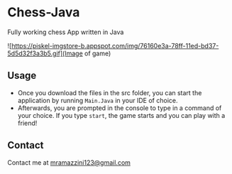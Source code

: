 # Chess-Java

Fully working chess App written in Java

![https://piskel-imgstore-b.appspot.com/img/76160e3a-78ff-11ed-bd37-5d5d32f3a3b5.gif](Image of game)

## Usage

- Once you download the files in the src folder, you can start the application by running `Main.Java` in your IDE of choice.
- Afterwards, you are prompted in the console to type in a command of your choice. If you type `start`, the game starts and you can play with a friend!

## Contact

Contact me at mramazzini123@gmail.com 
